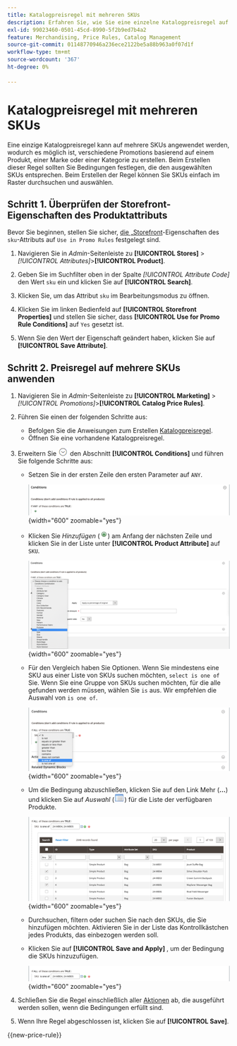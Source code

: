 ```yaml
---
title: Katalogpreisregel mit mehreren SKUs
description: Erfahren Sie, wie Sie eine einzelne Katalogpreisregel auf mehrere SKUs anwenden.
exl-id: 99023460-0501-45cd-8990-5f2b9ed7b4a2
feature: Merchandising, Price Rules, Catalog Management
source-git-commit: 01148770946a236ece2122be5a88b963a0f07d1f
workflow-type: tm+mt
source-wordcount: '367'
ht-degree: 0%

---
```


# Katalogpreisregel mit mehreren SKUs

Eine einzige Katalogpreisregel kann auf mehrere SKUs angewendet werden, wodurch es möglich ist, verschiedene Promotions basierend auf einem Produkt, einer Marke oder einer Kategorie zu erstellen. Beim Erstellen dieser Regel sollten Sie Bedingungen festlegen, die den ausgewählten SKUs entsprechen. Beim Erstellen der Regel können Sie SKUs einfach im Raster durchsuchen und auswählen.

## Schritt 1. Überprüfen der Storefront-Eigenschaften des Produktattributs

Bevor Sie beginnen, stellen Sie sicher, [&#x200B; die „Storefront](../catalog/attribute-product-create.md#step-4-describe-the-storefront-properties)-Eigenschaften des `sku`-Attributs auf `Use in Promo Rules` festgelegt sind.

1. Navigieren Sie in _Admin_-Seitenleiste zu **[!UICONTROL Stores]** > _[!UICONTROL Attributes]_>**[!UICONTROL Product]**.

1. Geben Sie im Suchfilter oben in der Spalte _[!UICONTROL Attribute Code]_&#x200B;den Wert `sku` ein und klicken Sie auf **[!UICONTROL Search]**.

1. Klicken Sie, um das Attribut `sku` im Bearbeitungsmodus zu öffnen.

1. Klicken Sie im linken Bedienfeld auf **[!UICONTROL Storefront Properties]** und stellen Sie sicher, dass **[!UICONTROL Use for Promo Rule Conditions]** auf `Yes` gesetzt ist.

1. Wenn Sie den Wert der Eigenschaft geändert haben, klicken Sie auf **[!UICONTROL Save Attribute]**.

## Schritt 2. Preisregel auf mehrere SKUs anwenden

1. Navigieren Sie in _Admin_-Seitenleiste zu **[!UICONTROL Marketing]** > _[!UICONTROL Promotions]_>**[!UICONTROL Catalog Price Rules]**.

1. Führen Sie einen der folgenden Schritte aus:

   - Befolgen Sie die Anweisungen zum Erstellen [Katalogpreisregel](price-rules-catalog.md).
   - Öffnen Sie eine vorhandene Katalogpreisregel.

1. Erweitern Sie ![Erweiterungsauswahl](../assets/icon-display-expand.png) den Abschnitt **[!UICONTROL Conditions]** und führen Sie folgende Schritte aus:

   - Setzen Sie in der ersten Zeile den ersten Parameter auf `ANY`.

     ![Bedingung der Katalogpreisregel - ANY](./assets/multiple-skus-condition1.png){width="600" zoomable="yes"}

   - Klicken Sie _Hinzufügen_ (![Symbol hinzufügen](../assets/icon-add-green-circle.png)) am Anfang der nächsten Zeile und klicken Sie in der Liste unter **[!UICONTROL Product Attribute]** auf `SKU`.

     ![Bedingung der Katalogpreisregel - SKU ist eine der folgenden](./assets/multiple-skus-condition1a.png){width="600" zoomable="yes"}

   - Für den Vergleich haben Sie Optionen. Wenn Sie mindestens eine SKU aus einer Liste von SKUs suchen möchten, `select is one of` Sie. Wenn Sie eine Gruppe von SKUs suchen möchten, für die alle gefunden werden müssen, wählen Sie `is` aus. Wir empfehlen die Auswahl von `is one of`.

     ![Bedingung der Katalogpreisregel - SKU ist eine der folgenden](./assets/multiple-skus-condition1b.png){width="600" zoomable="yes"}

   - Um die Bedingung abzuschließen, klicken Sie auf den Link Mehr (**…**) und klicken Sie auf _Auswahl_ (![Listensymbol](../assets/icon-list-chooser.png)) für die Liste der verfügbaren Produkte.

     ![Bedingung der Katalogpreisregel - mehrere SKUs](./assets/multiple-skus-condition2b.png){width="600" zoomable="yes"}

   - Durchsuchen, filtern oder suchen Sie nach den SKUs, die Sie hinzufügen möchten. Aktivieren Sie in der Liste das Kontrollkästchen jedes Produkts, das einbezogen werden soll.

   - Klicken Sie auf **[!UICONTROL Save and Apply]** , um der Bedingung die SKUs hinzuzufügen.

     ![Bedingung der Katalogpreisregel - mehrere SKUs](./assets/multiple-skus-condition2.png){width="600" zoomable="yes"}

1. Schließen Sie die Regel einschließlich aller [Aktionen](price-rules-catalog.md) ab, die ausgeführt werden sollen, wenn die Bedingungen erfüllt sind.

1. Wenn Ihre Regel abgeschlossen ist, klicken Sie auf **[!UICONTROL Save]**.

{{new-price-rule}}
